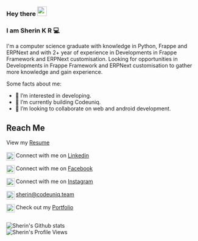 
### Hey there <img src="https://media.giphy.com/media/hvRJCLFzcasrR4ia7z/giphy.gif" width="25px">
### I am Sherin K R :computer:

I'm a computer science graduate with knowledge in Python, Frappe and ERPNext and with 2+ year of experience in Developments in Frappe Framework and ERPNext customisation. Looking for opportunities in Developments in Frappe Framework and ERPNext customisation to gather more knowledge and gain experience.

Some facts about me:

- 👀 I’m interested in developing.
- 🌱 I’m currently building Codeuniq.
- 💞️ I’m looking to collaborate on web and android development.


## Reach Me

View my [Resume](https://sherinkr.github.io/files/SherinKR_Resume.pdf) <br><br>
<img align="left" alt="Sherin's LinkdeIn" width="22px" src="https://cdn.jsdelivr.net/npm/simple-icons@v3/icons/linkedin.svg" /> Connect with me on [Linkedin](https://www.linkedin.com/in/sherin-k-r-544970157) <br><br>
<img align="left" alt="Sherin's Facebook" width="22px" src="https://cdn.jsdelivr.net/npm/simple-icons@v3/icons/facebook.svg" /> Connect with me on [Facebook](https://www.facebook.com/sherinkrpayyoli/) <br><br>
<img align="left" alt="Sherin's Instagram" width="22px" src="https://cdn.jsdelivr.net/npm/simple-icons@3.13.0/icons/instagram.svg" /> Connect with me on [Instagram](https://www.instagram.com/sherin_kr) <br><br>
<img align="left" alt="Sherin's Mail" width="22px" src="https://cdn.jsdelivr.net/npm/simple-icons@3.7.0/icons/gmail.svg" /> sherin@codeuniq.team
<br><br>
<img align="left" alt="Sherin's Portfolio" width="22px" src="https://cdn.jsdelivr.net/npm/simple-icons@3.7.0/icons/googlechrome.svg" /> Check out my <a target="_blank" href="https://sherinkr.github.io">Portfolio</a>
<br><br>

![Sherin's Github stats](https://github-readme-stats.vercel.app/api?username=SherinKR&show_icons=true&title_color=74ff0a&icon_color=74ff0a&text_color=9f9f9f&bg_color=2D2D2D)
<br><img align="left" alt="Sherin's Profile Views" src="https://en3cr4pl7lyoesr.m.pipedream.net">
